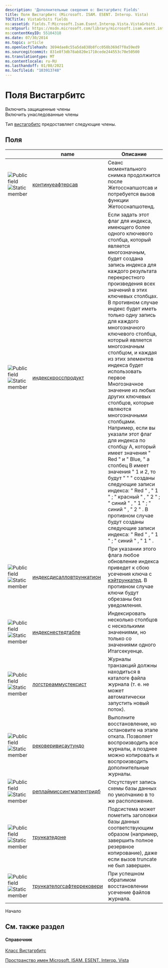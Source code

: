 ```yaml
---
description: 'Дополнительные сведения о: Вистагрбитс Fields'
title: Поля Вистагрбитс (Microsoft. ISAM. ESENT. Interop. Vista)
TOCTitle: VistaGrbits fields
ms:assetid: Fields.T:Microsoft.Isam.Esent.Interop.Vista.VistaGrbits
ms:mtpsurl: https://msdn.microsoft.com/library/microsoft.isam.esent.interop.vista.vistagrbits_fields(v=EXCHG.10)
ms:contentKeyID: 55104318
ms.date: 07/30/2014
ms.topic: article
ms.openlocfilehash: 3694dae8c55a5da838b8fcc058b369d7f0a59ed9
ms.sourcegitcommit: 831e8f3db78ab820e1710cede244553c70e50500
ms.translationtype: MT
ms.contentlocale: ru-RU
ms.lasthandoff: 01/08/2021
ms.locfileid: "103913748"
---
```

# <a name="vistagrbits-fields"></a>Поля Вистагрбитс

Включить защищенные члены  
Включить унаследованные члены  

Тип [вистагрбитс](./vistagrbits-class.md) предоставляет следующие члены.

## <a name="fields"></a>Поля

<table>
<thead>
<tr class="header">
<th> </th>
<th>name</th>
<th>Описание</th>
</tr>
</thead>
<tbody>
<tr class="odd">
<td><img src="../images/hh596466.pubfield(exchg.10).gif" title="Открытое поле" alt="Public field" /><img src="../images/dn292146.static(exchg.10).gif" title="Статический член" alt="Static member" /></td>
<td><a href="dn351283(v=exchg.10).md">континуеафтерсав</a></td>
<td>Сеанс моментального снимка продолжится после Жетосснапшотсав и потребуется вызов функции Жетосснапшотенд.</td>
</tr>
<tr class="even">
<td><img src="../images/hh596466.pubfield(exchg.10).gif" title="Открытое поле" alt="Public field" /><img src="../images/dn292146.static(exchg.10).gif" title="Статический член" alt="Static member" /></td>
<td><a href="dn335364(v=exchg.10).md">индекскросспродукт</a></td>
<td>Если задать этот флаг для индекса, имеющего более одного ключевого столбца, который является многозначным, будет создана запись индекса для каждого результата перекрестного произведения всех значений в этих ключевых столбцах. В противном случае индекс будет иметь только одну запись для каждого многозначного ключевого столбца, который является многозначным столбцом, и каждая из этих элементов индекса будет использовать первое Многозначное значение из любых других ключевых столбцов, которые являются многозначными столбцами. Например, если вы указали этот флаг для индекса по столбцу A, который имеет значения &quot; Red &quot; и &quot; Blue, &quot; а столбец B имеет значения &quot; 1 и 2, то будут &quot; &quot; &quot; созданы следующие записи индекса: &quot; Red &quot; , &quot; 1 &quot; ; &quot; красный &quot; , &quot; 2 &quot; ; &quot; синий &quot; , &quot; 1 &quot; ; &quot; синий &quot; , &quot; 2 &quot; . В противном случае будут созданы следующие записи индекса: &quot; Red &quot; , &quot; 1 &quot; ; &quot; синий &quot; , &quot; 1 &quot; .</td>
</tr>
<tr class="odd">
<td><img src="../images/hh596466.pubfield(exchg.10).gif" title="Открытое поле" alt="Public field" /><img src="../images/dn292146.static(exchg.10).gif" title="Статический член" alt="Static member" /></td>
<td><a href="dn335368(v=exchg.10).md">индексдисалловтрункатион</a></td>
<td>При указании этого флага любое обновление индекса приведет к сбою усечения ключа с <a href="hh564840(v=exchg.10).md">кэйтрункатед</a>. В противном случае ключи будут обрезаны без уведомления.</td>
</tr>
<tr class="even">
<td><img src="../images/hh596466.pubfield(exchg.10).gif" title="Открытое поле" alt="Public field" /><img src="../images/dn292146.static(exchg.10).gif" title="Статический член" alt="Static member" /></td>
<td><a href="dn351285(v=exchg.10).md">индекснестедтабле</a></td>
<td>Индексировать несколько столбцов с несколькими значениями, но только со значениями одного Итагсекуенце.</td>
</tr>
<tr class="odd">
<td><img src="../images/hh596466.pubfield(exchg.10).gif" title="Открытое поле" alt="Public field" /><img src="../images/dn292146.static(exchg.10).gif" title="Статический член" alt="Static member" /></td>
<td><a href="dn335282(v=exchg.10).md">логстреаммустексист</a></td>
<td>Журналы транзакций должны находиться в каталоге файла журнала (т. е. не может автоматически запустить новый поток).</td>
</tr>
<tr class="even">
<td><img src="../images/hh596466.pubfield(exchg.10).gif" title="Открытое поле" alt="Public field" /><img src="../images/dn292146.static(exchg.10).gif" title="Статический член" alt="Static member" /></td>
<td><a href="dn335367(v=exchg.10).md">рековеривисаутундо</a></td>
<td>Выполните восстановление, но остановите на этапе отката. Позволяет воспроизводить все журналы, а позднее можно копировать и воспроизводить дополнительные журналы.</td>
</tr>
<tr class="odd">
<td><img src="../images/hh596466.pubfield(exchg.10).gif" title="Открытое поле" alt="Public field" /><img src="../images/dn292146.static(exchg.10).gif" title="Статический член" alt="Static member" /></td>
<td><a href="dn335375(v=exchg.10).md">реплаймиссингмапентридб</a></td>
<td>Отсутствует запись схемы базы данных по умолчанию в то же расположение.</td>
</tr>
<tr class="even">
<td><img src="../images/hh596466.pubfield(exchg.10).gif" title="Открытое поле" alt="Public field" /><img src="../images/dn292146.static(exchg.10).gif" title="Статический член" alt="Static member" /></td>
<td><a href="dn335283(v=exchg.10).md">трункатедоне</a></td>
<td>Подсистема может пометить заголовки базы данных соответствующим образом (например, завершить полное резервное копирование), даже если вызов truncate не был завершен.</td>
</tr>
<tr class="odd">
<td><img src="../images/hh596466.pubfield(exchg.10).gif" title="Открытое поле" alt="Public field" /><img src="../images/dn292146.static(exchg.10).gif" title="Статический член" alt="Static member" /></td>
<td><a href="dn335371(v=exchg.10).md">трункателогсафтеррековери</a></td>
<td>При успешном обратимом восстановлении усечение файлов журнала.</td>
</tr>
</tbody>
</table>


Начало

## <a name="see-also"></a>См. также раздел

#### <a name="reference"></a>Справочник

[Класс Вистагрбитс](./vistagrbits-class.md)

[Пространство имен Microsoft. ISAM. ESENT. Interop. Vista](./microsoft.isam.esent.interop.vista-namespace.md)
